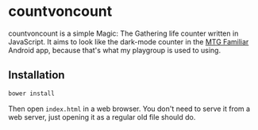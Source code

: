 # countvoncount

countvoncount is a simple Magic: The Gathering life counter written in JavaScript. It aims to look like the dark-mode
counter in the [MTG Familiar][1] Android app, because that's what my playgroup is used to using.

[1]: https://play.google.com/store/apps/details?id=com.gelakinetic.mtgfam

## Installation
```bash
bower install
```

Then open `index.html` in a web browser. You don't need to serve it from a web server, just opening it as a regular old
file should do.
